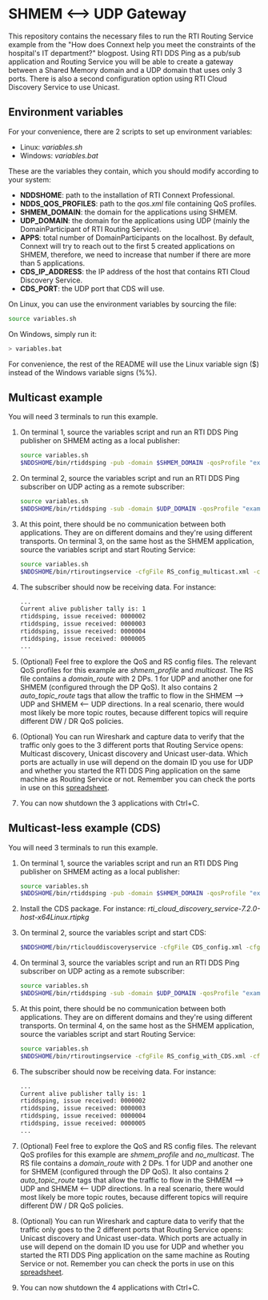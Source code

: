 # SHMEM <--> UDP Gateway

This repository contains the necessary files to run the RTI Routing Service
example from the "How does Connext help you meet the constraints of the
hospital's IT department?" blogpost. Using RTI DDS Ping as a pub/sub
application and Routing Service you will be able to create a gateway between
a Shared Memory domain and a UDP domain that uses only 3 ports. There is also
a second configuration option using RTI Cloud Discovery Service to use Unicast.

## Environment variables

For your convenience, there are 2 scripts to set up environment variables:

- Linux: _variables.sh_
- Windows: _variables.bat_

These are the variables they contain, which you should modify according to your
system:

- **NDDSHOME**: path to the installation of RTI Connext Professional.
- **NDDS_QOS_PROFILES**: path to the _qos.xml_ file containing QoS profiles.
- **SHMEM_DOMAIN**: the domain for the applications using SHMEM.
- **UDP_DOMAIN**: the domain for the applications using UDP (mainly the DomainParticipant of RTI Routing Service).
- **APPS**: total number of DomainParticipants on the localhost. By default, Connext will try to reach out to the first 5 created applications on SHMEM, therefore, we need to increase that number if there are more than 5 applications.
- **CDS_IP_ADDRESS**: the IP address of the host that contains RTI Cloud Discovery Service.
- **CDS_PORT**: the UDP port that CDS will use.

On Linux, you can use the environment variables by sourcing the file:

```bash
source variables.sh
```

On Windows, simply run it:

```bash
> variables.bat
```

For convenience, the rest of the README will use the Linux variable sign ($)
instead of the Windows variable signs (%%).

## Multicast example

You will need 3 terminals to run this example.

1. On terminal 1, source the variables script and run an RTI DDS Ping publisher
on SHMEM acting as a local publisher:

    ```bash
    source variables.sh
    $NDDSHOME/bin/rtiddsping -pub -domain $SHMEM_DOMAIN -qosProfile "example_library::shmem_profile"
    ```

2. On terminal 2, source the variables script and run an RTI DDS Ping
subscriber on UDP acting as a remote subscriber:

    ```bash
    source variables.sh
    $NDDSHOME/bin/rtiddsping -sub -domain $UDP_DOMAIN -qosProfile "example_library::multicast"
    ```

3. At this point, there should be no communication between both applications.
They are on different domains and they're using different transports.
On terminal 3, on the same host as the SHMEM application,
source the variables script and start Routing Service:

    ```bash
    source variables.sh
    $NDDSHOME/bin/rtiroutingservice -cfgFile RS_config_multicast.xml -cfgName gateway_SHMEM_and_UDP
    ```
4. The subscriber should now be receiving data. For instance:

    ```bash
    ...
    Current alive publisher tally is: 1
    rtiddsping, issue received: 0000002
    rtiddsping, issue received: 0000003
    rtiddsping, issue received: 0000004
    rtiddsping, issue received: 0000005
    ...
    ```

5. (Optional) Feel free to explore the QoS and RS config files. The relevant
QoS profiles for this example are _shmem_profile_ and _multicast_. The RS file
contains a _domain_route_ with 2 DPs. 1 for UDP and another one for SHMEM
(configured through the DP QoS). It also contains 2 _auto_topic_route_ tags
that allow the traffic to flow in the SHMEM --> UDP and SHMEM <-- UDP
directions. In a real scenario, there would most likely be more topic routes,
because different topics will require different DW / DR QoS policies.

6. (Optional) You can run Wireshark and capture data to verify that the
traffic only goes to the 3 different ports that Routing Service opens:
Multicast discovery, Unicast discovery and Unicast user-data. Which ports are
actually in use will depend on the domain ID you use for UDP and whether you
started the RTI DDS Ping application on the same machine as Routing Service or
not. Remember you can check the ports in use on this [spreadsheet](https://d2vkrkwbbxbylk.cloudfront.net/sites/default/files/knowledge_base/Port%20Assign4.2e.xls).

6. You can now shutdown the 3 applications with Ctrl+C.

## Multicast-less example (CDS)

You will need 3 terminals to run this example.

1. On terminal 1, source the variables script and run an RTI DDS Ping publisher
on SHMEM acting as a local publisher:

    ```bash
    source variables.sh
    $NDDSHOME/bin/rtiddsping -pub -domain $SHMEM_DOMAIN -qosProfile "example_library::shmem_profile"
    ```

2. Install the CDS package. For instance: _rti_cloud_discovery_service-7.2.0-host-x64Linux.rtipkg_

3. On terminal 2, source the variables script and start CDS:

    ```bash
    $NDDSHOME/bin/rticlouddiscoveryservice -cfgFile CDS_config.xml -cfgName cds_all_domains_udpv4
    ```

4. On terminal 3, source the variables script and run an RTI DDS Ping
subscriber on UDP acting as a remote subscriber:

    ```bash
    source variables.sh
    $NDDSHOME/bin/rtiddsping -sub -domain $UDP_DOMAIN -qosProfile "example_library::no_multicast"
    ```

5. At this point, there should be no communication between both applications.
They are on different domains and they're using different transports. On
terminal 4, on the same host as the SHMEM application, source the variables
script and start Routing Service:

    ```bash
    source variables.sh
    $NDDSHOME/bin/rtiroutingservice -cfgFile RS_config_with_CDS.xml -cfgName gateway_SHMEM_and_UDP
    ```

6. The subscriber should now be receiving data. For instance:

    ```bash
    ...
    Current alive publisher tally is: 1
    rtiddsping, issue received: 0000002
    rtiddsping, issue received: 0000003
    rtiddsping, issue received: 0000004
    rtiddsping, issue received: 0000005
    ...
    ```


7. (Optional) Feel free to explore the QoS and RS config files. The relevant
QoS profiles for this example are _shmem_profile_ and _no_multicast_. The RS
file contains a _domain_route_ with 2 DPs. 1 for UDP and another one for SHMEM
(configured through the DP QoS). It also contains 2 _auto_topic_route_ tags
that allow the traffic to flow in the SHMEM --> UDP and SHMEM <-- UDP
directions. In a real scenario, there would most likely be more topic routes,
because different topics will require different DW / DR QoS policies.

8. (Optional) You can run Wireshark and capture data to verify that the
traffic only goes to the 2 different ports that Routing Service opens: Unicast
discovery and Unicast user-data. Which ports are actually in use will depend
on the domain ID you use for UDP and whether you started the RTI DDS Ping
application on the same machine as Routing Service or not. Remember you can
check the ports in use on this [spreadsheet](https://d2vkrkwbbxbylk.cloudfront.net/sites/default/files/knowledge_base/Port%20Assign4.2e.xls).

8. You can now shutdown the 4 applications with Ctrl+C.
